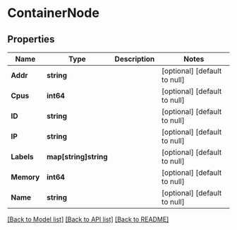 # ContainerNode

## Properties
Name | Type | Description | Notes
------------ | ------------- | ------------- | -------------
**Addr** | **string** |  | [optional] [default to null]
**Cpus** | **int64** |  | [optional] [default to null]
**ID** | **string** |  | [optional] [default to null]
**IP** | **string** |  | [optional] [default to null]
**Labels** | **map[string]string** |  | [optional] [default to null]
**Memory** | **int64** |  | [optional] [default to null]
**Name** | **string** |  | [optional] [default to null]

[[Back to Model list]](../README.md#documentation-for-models) [[Back to API list]](../README.md#documentation-for-api-endpoints) [[Back to README]](../README.md)

